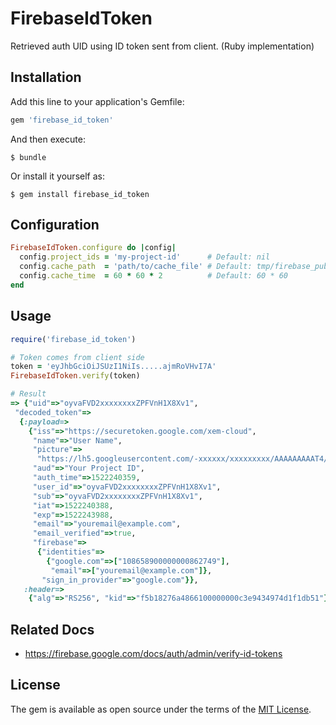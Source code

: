# FirebaseIdToken

Retrieved auth UID using ID token sent from client. (Ruby implementation)

## Installation

Add this line to your application's Gemfile:

```ruby
gem 'firebase_id_token'
```

And then execute:

    $ bundle

Or install it yourself as:

    $ gem install firebase_id_token

## Configuration

```ruby
FirebaseIdToken.configure do |config|
  config.project_ids = 'my-project-id'      # Default: nil
  config.cache_path  = 'path/to/cache_file' # Default: tmp/firebase_public_key
  config.cache_time  = 60 * 60 * 2          # Default: 60 * 60
end
```

## Usage

```ruby
require('firebase_id_token')

# Token comes from client side
token = 'eyJhbGciOiJSUzI1NiIs.....ajmRoVHvI7A'
FirebaseIdToken.verify(token)

# Result
=> {"uid"=>"oyvaFVD2xxxxxxxxZPFVnH1X8Xv1",
 "decoded_token"=>
  {:payload=>
    {"iss"=>"https://securetoken.google.com/xem-cloud",
     "name"=>"User Name",
     "picture"=>
      "https://lh5.googleusercontent.com/-xxxxxx/xxxxxxxxx/AAAAAAAAAT4/xxxxxxx/photo.jpg",
     "aud"=>"Your Project ID",
     "auth_time"=>1522240359,
     "user_id"=>"oyvaFVD2xxxxxxxxZPFVnH1X8Xv1",
     "sub"=>"oyvaFVD2xxxxxxxxZPFVnH1X8Xv1",
     "iat"=>1522240388,
     "exp"=>1522243988,
     "email"=>"youremail@example.com",
     "email_verified"=>true,
     "firebase"=>
      {"identities"=>
        {"google.com"=>["108658900000000862749"],
         "email"=>["youremail@example.com"]},
       "sign_in_provider"=>"google.com"}},
   :header=>
    {"alg"=>"RS256", "kid"=>"f5b18276a4866100000000c3e9434974d1f1db51"}}}
```

## Related Docs
- https://firebase.google.com/docs/auth/admin/verify-id-tokens



## License

The gem is available as open source under the terms of the [MIT License](https://opensource.org/licenses/MIT).
